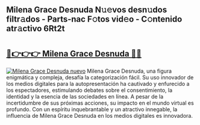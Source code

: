 ## Milena Grace Desnuda N𝚞𝚎vos desn𝚞dos filtr𝚊dos - Parts-nac F𝚘tos vid𝚎o - C𝚘ntenido atr𝚊ctivo 6Rt2t

# <h2><a href="http://mb9lmer.tromn.icu/?c=Milena+Grace+Desnuda">🔗👉👉👉 Milena Grace Desnuda 🔗🔗</a></h2>

[![Milena Grace Desnuda nuevo](https://i.imgur.com/pEAQMta.gif)](http://mb9lmer.tromn.icu/?c=Milena+Grace+Desnuda)
Milena Grace Desnuda, una figura enigmática y compleja, desafía la categorización fácil. Su uso innovador de los medios digitales para la autopresentación ha cautivado y enfurecido a los espectadores, estimulando debates sobre el consentimiento, la identidad y la esencia de las sociedades en línea. A pesar de la incertidumbre de sus próximas acciones, su impacto en el mundo virtual es profundo. Con un espíritu inquebrantable y un atractivo innegable, la influencia de Milena Grace Desnuda en los medios digitales es innovadora.
